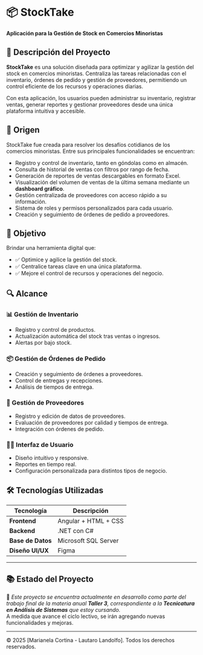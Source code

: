 # 📦 StockTake

**Aplicación para la Gestión de Stock en Comercios Minoristas**

## 📝 Descripción del Proyecto

**StockTake** es una solución diseñada para optimizar y agilizar la gestión del stock en comercios minoristas. Centraliza las tareas relacionadas con el inventario, órdenes de pedido y gestión de proveedores, permitiendo un control eficiente de los recursos y operaciones diarias.

Con esta aplicación, los usuarios pueden administrar su inventario, registrar ventas, generar reportes y gestionar proveedores desde una única plataforma intuitiva y accesible.

## 🌱 Origen

StockTake fue creada para resolver los desafíos cotidianos de los comercios minoristas. Entre sus principales funcionalidades se encuentran:

- Registro y control de inventario, tanto en góndolas como en almacén.
- Consulta de historial de ventas con filtros por rango de fecha.
- Generación de reportes de ventas descargables en formato Excel.
- Visualización del volumen de ventas de la última semana mediante un **dashboard gráfico**.
- Gestión centralizada de proveedores con acceso rápido a su información.
- Sistema de roles y permisos personalizados para cada usuario.
- Creación y seguimiento de órdenes de pedido a proveedores.

## 🎯 Objetivo

Brindar una herramienta digital que:

- ✅ Optimice y agilice la gestión del stock.
- ✅ Centralice tareas clave en una única plataforma.
- ✅ Mejore el control de recursos y operaciones del negocio.

## 🔍 Alcance

### 📊 Gestión de Inventario

- Registro y control de productos.
- Actualización automática del stock tras ventas o ingresos.
- Alertas por bajo stock.

### 📦 Gestión de Órdenes de Pedido

- Creación y seguimiento de órdenes a proveedores.
- Control de entregas y recepciones.
- Análisis de tiempos de entrega.

### 🧾 Gestión de Proveedores

- Registro y edición de datos de proveedores.
- Evaluación de proveedores por calidad y tiempos de entrega.
- Integración con órdenes de pedido.

### 🧑‍💻 Interfaz de Usuario

- Diseño intuitivo y responsive.
- Reportes en tiempo real.
- Configuración personalizada para distintos tipos de negocio.

## 🛠️ Tecnologías Utilizadas

| Tecnología | Descripción |
|------------|-------------|
| **Frontend** | Angular + HTML + CSS |
| **Backend**  | .NET con C# |
| **Base de Datos** | Microsoft SQL Server |
| **Diseño UI/UX** | Figma |

---
## 📚 Estado del Proyecto

🚧 *Este proyecto se encuentra actualmente en desarrollo como parte del trabajo final de la materia anual **Taller 3**, correspondiente a la **Tecnicatura en Análisis de Sistemas** que estoy cursando.*  
A medida que avance el ciclo lectivo, se irán agregando nuevas funcionalidades y mejoras.

---
© 2025 [Marianela Cortina - Lautaro Landolfo]. Todos los derechos reservados.
